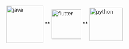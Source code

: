     
            

<div style=display: inline_block"><br/>
     <img align="center" alt= "java" 
      <img height= "100" widht="100" src="https://cdn.jsdelivr.net/gh/devicons/devicon/icons/java/java-original-wordmark.svg" />
	**														     
     <img align= "center" alt= "flutter" 
      <img height= "80" widht="80"  src="https://cdn.jsdelivr.net/gh/devicons/devicon/icons/flutter/flutter-original.svg" />
	**																			
	<img align= "center" alt= "python" 
      <img height= "90" widht="90" src="https://cdn.jsdelivr.net/gh/devicons/devicon/icons/python/python-original.svg" />										
          									                                                                                              
 <div/>
          
          
               
